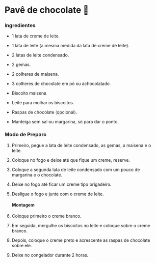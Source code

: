 # Pavê de chocolate :chocolate_bar:

### Ingredientes

- 1 lata de creme de leite.

- 1 lata de leite (a mesma medida da lata de creme de leite).

- 2 latas de leite condensado.

- 2 gemas.

- 2 colheres de maisena.

- 3 colheres de chocolate em pó ou achocolatado.

- Biscoito maisena.

- Leite para molhar os biscoitos.

- Raspas de chocolate (opcional).

- Manteiga sem sal ou margarina, só para dar o ponto.

### Modo de Preparo

1. Primeiro, pegue a lata de leite condensado, as gemas, a maisena e o leite.

2. Coloque no fogo e deixe até que fique um creme, reserve.

3. Coloque a segunda lata de leite condensado com um pouco de margarina e o chocolate.

4. Deixe no fogo até ficar um creme tipo brigadeiro.

5. Desligue o fogo e junte com o creme de leite.

   #### Montagem

1. Coloque primeiro o creme branco.
2. Em seguida, mergulhe os biscoitos no leite e coloque sobre o creme branco.
3. Depois, coloque o creme preto e acrescente as raspas de chocolate sobre ele.
4. Deixe no congelador durante 2 horas.



  